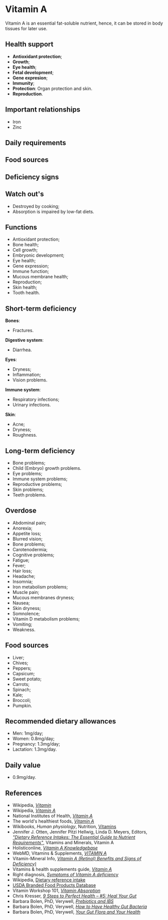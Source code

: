 # Vitamin A
Vitamin A is an essential fat-soluble nutrient, hence, it can be stored in body tissues for later use.

## Health support
- __Antioxidant protection__;
- __Growth__;
- __Eye health__;
- __Fetal development__;
- __Gene expresion__;
- __Immunity__;
- __Protection__: Organ protection and skin.
- __Reproduction__.

## Important relationships
- Iron
- Zinc

## Daily requirements

## Food sources

## Deficiency signs

## Watch out's
- Destroyed by cooking;
- Absorption is impaired by low-fat diets.

## Functions
- Antioxidant protection;
- Bone health;
- Cell growth;
- Embryonic development;
- Eye health;
- Gene expression;
- Immune function;
- Mucous membrane health;
- Reproduction;
- Skin health;
- Tooth health.

## Short-term deficiency
__Bones__:
- Fractures.

__Digestive system__:
- Diarrhea.

__Eyes__: 
- Dryness;
- Inflammation;
- Vision problems.

__Immune system__:
- Respiratory infections;
- Urinary infections.

__Skin__:
- Acne;
- Dryness;
- Roughness.

## Long-term deficiency
- Bone problems;
- Child (Embryo) growth problems.
- Eye problems;
- Immune system problems;
- Reproductive problems;
- Skin problems;
- Teeth problems.

## Overdose
- Abdominal pain;
- Anorexia;
- Appetite loss;
- Blurred vision;
- Bone problems;
- Carotenodermia;
- Cognitive problems;
- Fatigue;
- Fever;
- Hair loss;
- Headache;
- Insomnia;
- Iron metabolism problems;
- Muscle pain;
- Mucous membranes dryness;
- Nausea;
- Skin dryness;
- Somnolence;
- Vitamin D metabolism problems;
- Vomiting;
- Weakness.

## Food sources
- Liver;
- Chives;
- Peppers;
- Capsicum;
- Sweet potato;
- Carrots;
- Spinach;
- Kale;
- Broccoli;
- Pumpkin.

## Recommended dietary allowances
- Men: 1mg/day;
- Women: 0.8mg/day;
- Pregnancy: 1.3mg/day;
- Lactation: 1.3mg/day.

## Daily value
- 0.9mg/day.

## References
- Wikipedia, [_Vitamin_](https://en.wikipedia.org/wiki/Vitamin)
- Wikipedia, [_Vitamin A_](https://en.wikipedia.org/wiki/Vitamin_A)
- National Institutes of Health, [_Vitamin A_](https://ods.od.nih.gov/factsheets/VitaminA-HealthProfessional/)
- The world's healthiest foods, [_Vitamin A_](http://www.whfoods.com/genpage.php?tname=nutrient&dbid=106)
- Wikibooks, _Human physiology_, Nutrition, [Vitamins](https://en.Wikibooks.org/wiki/Human_Physiology/Nutrition#Vitamins)
- Jennifer J. Otten, Jennifer Pitzi Hellwig, Linda D. Meyers, Editors, [_"Dietary Reference Intakes: The Essential Guide to Nutrient Requirements"_](https://www.amazon.com/Dietary-Reference-Intakes-Essential-Requirements/dp/0309157420), Vitamins and Minerals, Vitamin A
- Holisticonline, [_Vitamin A Knowledgebase_](http://1stholistic.com/Nutrition/vkb/kb_vit_a.htm)
- WebMD, Vitamins & Supplements, [_VITAMIN A_](http://www.webmd.com/vitamins-supplements/ingredientmono-964-VITAMIN+A.aspx?activeIngredientId=964&activeIngredientName=VITAMIN+A&source=2)
- Vitamin-Mineral Info, [_Vitamin A (Retinol) Benefits and Signs of Deficiency)_](http://www.vitamin-mineral-info.com/vitamin-a-retinol-benefits-signs-of-deficiency.php)
- Vitamins & health supplements guide, [_Vitamin A_](http://www.vitamins-supplements.org/vitamin-A.php)
- Right diagnosis, [_Symptoms of Vitamin A deficiency_](http://www.rightdiagnosis.com/v/vitamin_a_deficiency/symptoms.htm)
- Wikipedia, [Dietary reference intake](https://en.wikipedia.org/wiki/Dietary_Reference_Intake#Vitamins_and_minerals)
- [USDA Branded Food Products Database](https://ndb.nal.usda.gov/ndb/nutrients/report/nutrientsfrm?max=1000&offset=0&totCount=0&nutrient1=320&nutrient2=&nutrient3=&subset=0&sort=c&measureby=g)
- Vitamin Workshop 101, [_Vitamin Absorption_](http://www.vitaminworkshop.com/vitamin-absorption/2010/5/9/vitamin-absorption.html)
- Chris Kresser, [_9 Steps to Perfect Health – #5: Heal Your Gut_](https://chriskresser.com/9-steps-to-perfect-health-5-heal-your-digestive-system/)
- Barbara Bolen, PhD, Verywell, [_Prebiotics and IBS_](https://www.verywell.com/prebiotics-and-ibs-1944748)
- Barbara Bolen, PhD, Verywell, [_How to Have Healthy Gut Bacteria_](https://www.verywell.com/how-to-have-healthy-digestivesystem-bacteria-1945326)
- Barbara Bolen, PhD, Verywell, [_Your Gut Flora and Your Health_](https://www.verywell.com/what-are-your-digestive-system-flora-1944914)